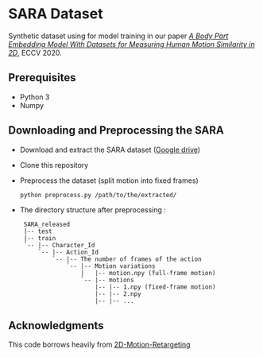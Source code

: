 # SARA Dataset

Synthetic dataset using for model training in our paper [_A Body Part Embedding Model With Datasets for Measuring Human Motion Similarity in 2D_](https://www.overleaf.com/1277422435svrhgrnqbpgv), ECCV 2020.

## Prerequisites

- Python 3
- Numpy

## Downloading and Preprocessing the SARA

- Download and extract the SARA dataset ([Google drive](https://drive.google.com/open?id=1SeFdqo_jMkVDLyykSV0LXFLSccrWdGx0))

- Clone this repository

- Preprocess the dataset (split motion into fixed frames)
  
  ```bash
  python preprocess.py /path/to/the/extracted/
  ```

- The directory structure after preprocessing :

   ```
    SARA_released
    |-- test
    |-- train
    `-- |-- Character_Id
        `-- |-- Action_Id
            `-- |-- The number of frames of the action
                `-- |-- Motion variations
                    |   |-- motion.npy (full-frame motion)
                    `-- |-- motions
                        |-- |-- 1.npy (fixed-frame motion)
                        |-- |-- 2.npy
                        |-- |-- ...
   ```

## Acknowledgments
This code borrows heavily from [2D-Motion-Retargeting](https://github.com/ChrisWu1997/2D-Motion-Retargeting) 